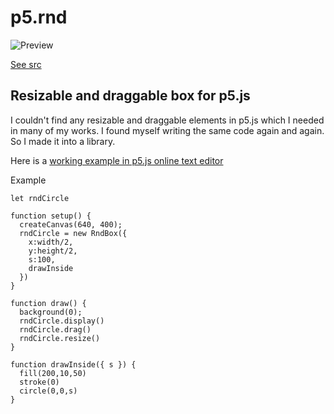 # p5.rnd

![Preview](https://media.giphy.com/media/jRYBD5UNl99I238H4T/source.gif)

[See src](https://github.com/JithinKS97/p5.rnd/blob/master/dist/p5.rnd.js)

## Resizable and draggable box for p5.js

I couldn't find any resizable and draggable elements in p5.js which I needed in many of my works. I found myself writing the same code again and again. So I made it into a library.

Here is a [working example in p5.js online text editor](https://editor.p5js.org/jithunni.ks/sketches/tzwNxMNcH)

Example
```
let rndCircle

function setup() {
  createCanvas(640, 400);
  rndCircle = new RndBox({
    x:width/2, 
    y:height/2,
    s:100,
    drawInside
  })
}

function draw() {
  background(0);
  rndCircle.display()
  rndCircle.drag()
  rndCircle.resize()
}

function drawInside({ s }) {
  fill(200,10,50)
  stroke(0)
  circle(0,0,s)
}
```
